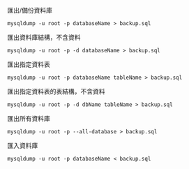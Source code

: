 匯出/備份資料庫
```
mysqldump -u root -p databaseName > backup.sql
```

匯出資料庫結構，不含資料
```
mysqldump -u root -p -d databaseName > backup.sql
```

匯出指定資料表
```
mysqldump -u root -p databaseName tableName > backup.sql
```

匯出指定資料表的表結構，不含資料
```
mysqldump -u root -p -d dbName tableName > backup.sql
```

匯出所有資料庫
```
mysqldump -u root -p --all-database > backup.sql
```

匯入資料庫
```
mysqldump -u root -p databaseName < backup.sql
```



